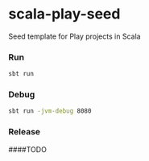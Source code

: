 # scala-play-seed
Seed template for Play projects in Scala

### Run

```bash
sbt run
```

### Debug

```bash
sbt run -jvm-debug 8080
```

### Release

####TODO
